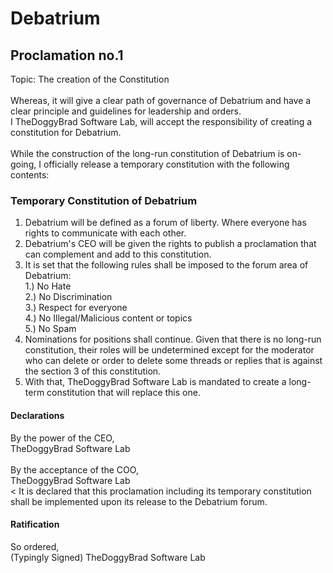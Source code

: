 # Debatrium
## Proclamation no.1
Topic: The creation of the Constitution
<br><br>
Whereas, it will give a clear path of governance of Debatrium and have a clear principle and guidelines for leadership and orders.
<br>
I TheDoggyBrad Software Lab, will accept the responsibility of creating a constitution for Debatrium.<br><br>
While the construction of the long-run constitution of Debatrium is on-going, I officially release a temporary constitution with the following contents:

### Temporary Constitution of Debatrium
1. Debatrium will be defined as a forum of liberty. Where everyone has rights to communicate with each other.<br>
2. Debatrium's CEO will be given the rights to publish a proclamation that can complement and add to this constitution.<br>
3. It is set that the following rules shall be imposed to the forum area of Debatrium:<br>
1.) No Hate<br>
2.) No Discrimination<br>
3.) Respect for everyone<br>
4.) No Illegal/Malicious content or topics<br>
5.) No Spam<br>
4. Nominations for positions shall continue. Given that there is no long-run constitution, their roles will be undetermined except for the moderator who can delete or order to delete some threads or replies that is against the section 3 of this constitution.<br>
5. With that, TheDoggyBrad Software Lab is mandated to create a long-term constitution that will replace this one.

#### Declarations
By the power of the CEO,<br>
TheDoggyBrad Software Lab<br><br>
By the acceptance of the COO,<br>
TheDoggyBrad Software Lab<br><
It is declared that this proclamation including its temporary constitution shall be implemented upon its release to the Debatrium forum.

#### Ratification
So ordered,<br>
(Typingly Signed)
TheDoggyBrad Software Lab
